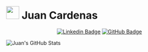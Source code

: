 # <img src="https://cultofthepartyparrot.com/parrots/hd/60fpsparrot.gif" width="35" height="35"></img> Juan Cardenas

<div align="center">
  
  [![Linkedin Badge](https://img.shields.io/badge/-Juan_Cardenas-blue?style=flat-square&logo=Linkedin&logoColor=white&link=https://linkedin.com/in/juan-f-cardenas/)](https://linkedin.com/in/juan-f-cardenas/)
  [![GitHub Badge](https://img.shields.io/badge/-Juanfec4-gray?style=flat-square&logo=github&logoColor=white&link=https://linkedin.com/in/juan-f-cardenas/)](https://linkedin.com/in/juan-f-cardenas/)
</div>

<div>

<div align="left">

![Juan's GitHub Stats](https://github-readme-stats.vercel.app/api?username=juanfec4&show_icons=true&title_color=84cc16&icon_color=84cc16&text_color=9f9f9f&bg_color=151515&count_private=true&rank_icon=github)

</div>

